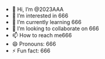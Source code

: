 - 👋 Hi, I’m @2023AAA
- 👀 I’m interested in 666
- 🌱 I’m currently learning 666
- 💞️ I’m looking to collaborate on 666
- 📫 How to reach me666
- 😄 Pronouns: 666
- ⚡ Fun fact: 666

<!---
2023AAA/2023AAA is a ✨ special ✨ repository because its `README.md` (this file) appears on your GitHub profile.
You can click the Preview link to take a look at your changes.
--->
